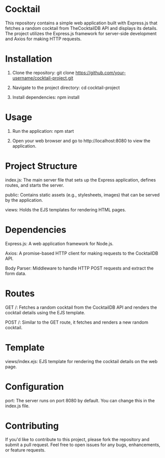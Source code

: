 # Cocktail
This repository contains a simple web application built with Express.js that fetches a random cocktail from TheCocktailDB API and displays its details. The project utilizes the Express.js framework for server-side development and Axios for making HTTP requests.

# Installation
1. Clone the repository: git clone https://github.com/your-username/cocktail-project.git

2. Navigate to the project directory: cd cocktail-project

3. Install dependencies: npm install

# Usage
1. Run the application: npm start 

2. Open your web browser and go to http://localhost:8080 to view the application.

# Project Structure

index.js: The main server file that sets up the Express application, defines routes, and starts the server.

public: Contains static assets (e.g., stylesheets, images) that can be served by the application.

views: Holds the EJS templates for rendering HTML pages.

# Dependencies

Express.js: A web application framework for Node.js.

Axios: A promise-based HTTP client for making requests to the CocktailDB API.

Body Parser: Middleware to handle HTTP POST requests and extract the form data.

# Routes

GET /: Fetches a random cocktail from the CocktailDB API and renders the cocktail details using the EJS template.

POST /: Similar to the GET route, it fetches and renders a new random cocktail.

# Template

views/index.ejs: EJS template for rendering the cocktail details on the web page.

# Configuration

port: The server runs on port 8080 by default. You can change this in the index.js file.

# Contributing

If you'd like to contribute to this project, please fork the repository and submit a pull request. Feel free to open issues for any bugs, enhancements, or feature requests.
